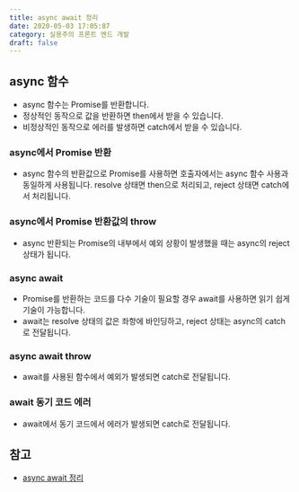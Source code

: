 ```yaml
---
title: async await 정리
date: 2020-05-03 17:05:87
category: 실용주의 프론트 엔드 개발
draft: false
---
```


## async 함수

- async 함수는 Promise를 반환합니다.
- 정상적인 동작으로 값을 반환하면 then에서 받을 수 있습니다.
- 비정상적인 동작으로 에러를 발생하면 catch에서 받을 수 있습니다.

### async에서 Promise 반환

- async 함수의 반환값으로 Promise를 사용하면 호출자에서는 async 함수 사용과 동일하게 사용됩니다. resolve 상태면 then으로 처리되고, reject 상태면 catch에서 처리됩니다.

### async에서 Promise 반환값의 throw

- async 반환되는 Promise의 내부에서 예외 상황이 발생했을 때는 async의 reject 상태가 됩니다.

### async await

- Promise를 반환하는 코드를 다수 기술이 필요할 경우 await를 사용하면 읽기 쉽게 기술이 가능합니다.
- await는 resolve 상태의 값은 좌항에 바인딩하고, reject 상태는 async의 catch로 전달됩니다.

### async await throw

- await를 사용된 함수에서 예외가 발생되면 catch로 전달됩니다.

### await 동기 코드 에러

- await에서 동기 코드에서 에러가 발생되면 catch로 전달됩니다.

## 참고

- [async await 정리](https://peter-cho.gitbook.io/book/10/async-await)
